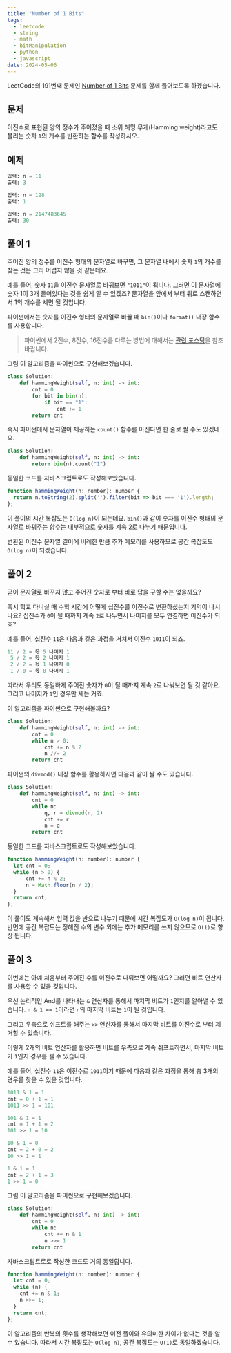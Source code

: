 ```yaml
---
title: "Number of 1 Bits"
tags:
  - leetcode
  - string
  - math
  - bitManipulation
  - python
  - javascript
date: 2024-05-06
---
```


LeetCode의 191번째 문제인 [Number of 1 Bits](https://leetcode.com/problems/number-of-1-bits/) 문제를 함께 풀어보도록 하겠습니다.

## 문제

이진수로 표현된 양의 정수가 주어졌을 때 소위 해밍 무게(Hamming weight)라고도 불리는 숫자 `1`의 개수를 반환하는 함수를 작성하시오.

## 예제

```py
입력: n = 11
출력: 3
```

```py
입력: n = 128
출력: 1
```

```py
입력: n = 2147483645
출력: 30
```

## 풀이 1

주어진 양의 정수를 이진수 형태의 문자열로 바꾸면, 그 문자열 내에서 숫자 `1`의 개수를 찾는 것은 그리 어렵지 않을 것 같은데요.

예를 들어, 숫자 `11`을 이진수 문자열로 바꿔보면 `"1011"`이 됩니다.
그러면 이 문자열에 숫자 1이 3개 들어있다는 것을 쉽게 알 수 있겠죠?
문자열을 앞에서 부터 뒤로 스캔하면서 1의 개수를 세면 될 것입니다.

파이썬에서는 숫자를 이진수 형태의 문자열로 바꿀 때 `bin()`이나 `format()` 내장 함수를 사용합니다.

> 파이썬에서 2진수, 8진수, 16진수를 다루는 방법에 대해서는 [관련 포스팅](https://www.daleseo.com/python-int-bases/)을 참조 바랍니다.

그럼 이 알고리즘을 파이썬으로 구현해보겠습니다.

```py
class Solution:
    def hammingWeight(self, n: int) -> int:
        cnt = 0
        for bit in bin(n):
            if bit == "1":
                cnt += 1
        return cnt
```

혹시 파이썬에서 문자열이 제공하는 `count()` 함수를 아신다면 한 줄로 짤 수도 있겠네요.

```py
class Solution:
    def hammingWeight(self, n: int) -> int:
        return bin(n).count("1")
```

동일한 코드를 자바스크립트로도 작성해보았습니다.

```js
function hammingWeight(n: number): number {
  return n.toString(2).split('').filter(bit => bit === '1').length;
};
```

이 풀이의 시간 복잡도는 `O(log n)`이 되는데요.
`bin()`과 같이 숫자를 이진수 형태의 문자열로 바꿔주는 함수는 내부적으로 숫자를 계속 2로 나누기 때문입니다.

변환된 이진수 문자열 길이에 비례한 만큼 추가 메모리를 사용하므로 공간 복잡도도 `O(log n)`이 되겠습니다.

## 풀이 2

굳이 문자열로 바꾸지 않고 주어진 숫자로 부터 바로 답을 구할 수는 없을까요?

혹시 학교 다니실 때 수학 시간에 어떻게 십진수를 이진수로 변환하셨는지 기억이 나시나요?
십진수가 `0`이 될 때까지 계속 `2`로 나누면서 나머지를 모두 연결하면 이진수가 되죠?

예를 들어, 십진수 `11`은 다음과 같은 과정을 거쳐서 이진수 `1011`이 되죠.

```py
11 / 2 = 몫 5 나머지 1
 5 / 2 = 몫 2 나머지 1
 2 / 2 = 몫 1 나머지 0
 1 / 0 = 몫 0 나머지 1
```

따라서 우리도 동일하게 주어진 숫자가 `0`이 될 때까지 계속 `2`로 나눠보면 될 것 같아요.
그리고 나머지가 `1`인 경우만 세는 거죠.

이 알고리즘을 파이썬으로 구현해볼까요?

```py
class Solution:
    def hammingWeight(self, n: int) -> int:
        cnt = 0
        while n > 0:
            cnt += n % 2
            n //= 2
        return cnt
```

파이썬의 `divmod()` 내장 함수를 활용하시면 다음과 같이 짤 수도 있습니다.

```py
class Solution:
    def hammingWeight(self, n: int) -> int:
        cnt = 0
        while n:
            q, r = divmod(n, 2)
            cnt += r
            n = q
        return cnt
```

동일한 코드를 자바스크립트로도 작성해보았습니다.

```js
function hammingWeight(n: number): number {
  let cnt = 0;
  while (n > 0) {
      cnt += n % 2;
      n = Math.floor(n / 2);
  }
  return cnt;
};
```

이 풀이도 계속해서 입력 값을 반으로 나누기 때문에 시간 복잡도가 `O(log n)`이 됩니다.
반면에 공간 복잡도는 정해진 수의 변수 외에는 추가 메모리를 쓰지 않으므로 `O(1)`로 향상 됩니다.

## 풀이 3

이번에는 아예 처음부터 주어진 수를 이진수로 다뤄보면 어떨까요?
그러면 비트 연산자를 사용할 수 있을 것입니다.

우선 논리적인 And를 나타내는 `&` 연산자를 통해서 마지막 비트가 `1`인지를 알아낼 수 있습니다.
`n & 1 == 1`이라면 `n`의 마지막 비트는 `1`이 될 것입니다.

그리고 우측으로 쉬프트를 해주는 `>>` 연산자를 통해서 마지막 비트를 이진수로 부터 제거할 수 있습니다.

이렇게 2개의 비트 연산자를 활용하면 비트를 우측으로 계속 쉬프트하면서, 마지막 비트가 `1`인지 경우를 셀 수 있습니다.

예를 들어, 십진수 `11`은 이진수로 `1011`이기 때문에 다음과 같은 과정을 통해 총 3개의 경우를 찾을 수 있을 것입니다.

```py
1011 & 1 = 1
cnt = 0 + 1 = 1
1011 >> 1 = 101

101 & 1 = 1
cnt = 1 + 1 = 2
101 >> 1 = 10

10 & 1 = 0
cnt = 2 + 0 = 2
10 >> 1 = 1

1 & 1 = 1
cnt = 2 + 1 = 3
1 >> 1 = 0
```

그럼 이 알고리즘을 파이썬으로 구현해보겠습니다.

```py
class Solution:
    def hammingWeight(self, n: int) -> int:
        cnt = 0
        while n:
            cnt += n & 1
            n >>= 1
        return cnt
```

자바스크립트로로 작성한 코드도 거의 동일합니다.

```js
function hammingWeight(n: number): number {
  let cnt = 0;
  while (n) {
    cnt += n & 1;
    n >>= 1;
  }
  return cnt;
};
```

이 알고리즘의 반복의 횟수를 생각해보면 이전 풀이와 유의미한 차이가 없다는 것을 알 수 있습니다.
따라서 시간 복잡도는 `O(log n)`, 공간 복잡도는 `O(1)`로 동일하겠습니다.
